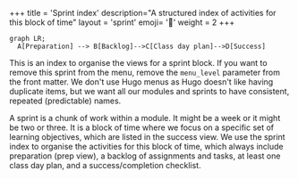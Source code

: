 +++
title = 'Sprint index'
description="A structured index of activities for this block of time"
layout = 'sprint'
emoji= '🎽'
weight = 2
+++

```mermaid
graph LR;
  A[Preparation] --> B[Backlog]-->C[Class day plan]-->D[Success]
```

This is an index to organise the views for a sprint block. If you want to remove this sprint from the menu, remove the `menu_level` parameter from the front matter. We don't use Hugo menus as Hugo doesn't like having duplicate items, but we want all our modules and sprints to have consistent, repeated (predictable) names.

A sprint is a chunk of work within a module. It might be a week or it might be two or three. It is a block of time where we focus on a specific set of learning objectives, which are listed in the success view. We use the sprint index to organise the activities for this block of time, which always include preparation (prep view), a backlog of assignments and tasks, at least one class day plan, and a success/completion checklist.
